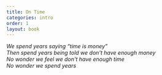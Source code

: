 ```yaml
---
title: On Time
categories: intro
order: 1
layout: book
---
```


*We spend years saying “time is money”*  
*Then spend years being told we don't have enough money*  
*No wonder we feel we don't have enough time*  
*No wonder we spend years*  
